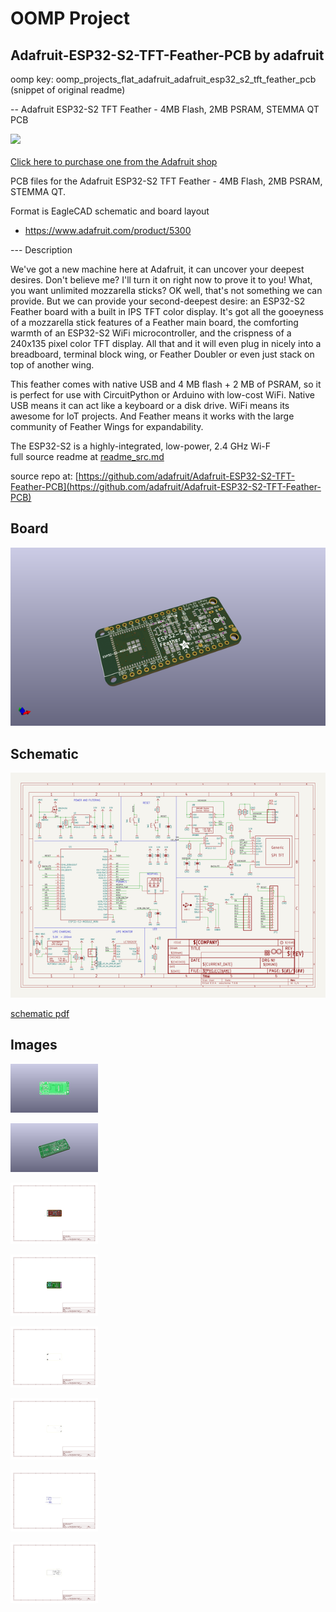 # OOMP Project  
## Adafruit-ESP32-S2-TFT-Feather-PCB  by adafruit  
  
oomp key: oomp_projects_flat_adafruit_adafruit_esp32_s2_tft_feather_pcb  
(snippet of original readme)  
  
-- Adafruit ESP32-S2 TFT Feather - 4MB Flash, 2MB PSRAM, STEMMA QT PCB  
  
<a href="http://www.adafruit.com/products/5300"><img src="assets/5300.jpg?raw=true" width="500px"><br/>  
Click here to purchase one from the Adafruit shop</a>  
  
PCB files for the Adafruit ESP32-S2 TFT Feather - 4MB Flash, 2MB PSRAM, STEMMA QT.   
  
Format is EagleCAD schematic and board layout  
* https://www.adafruit.com/product/5300  
  
--- Description  
  
We've got a new machine here at Adafruit, it can uncover your deepest desires. Don't believe me? I'll turn it on right now to prove it to you! What, you want unlimited mozzarella sticks? OK well, that's not something we can provide. But we can provide your second-deepest desire: an ESP32-S2 Feather board with a built in IPS TFT color display. It's got all the gooeyness of a mozzarella stick features of a Feather main board, the comforting warmth of an ESP32-S2 WiFi microcontroller, and the crispness of a 240x135 pixel color TFT display. All that and it will even plug in nicely into a breadboard, terminal block wing, or Feather Doubler or even just stack on top of another wing.  
  
This feather comes with native USB and 4 MB flash + 2 MB of PSRAM, so it is perfect for use with CircuitPython or Arduino with low-cost WiFi. Native USB means it can act like a keyboard or a disk drive. WiFi means its awesome for IoT projects. And Feather means it works with the large community of Feather Wings for expandability.  
  
The ESP32-S2 is a highly-integrated, low-power, 2.4 GHz Wi-F  
  full source readme at [readme_src.md](readme_src.md)  
  
source repo at: [https://github.com/adafruit/Adafruit-ESP32-S2-TFT-Feather-PCB](https://github.com/adafruit/Adafruit-ESP32-S2-TFT-Feather-PCB)  
## Board  
  
[![working_3d.png](working_3d_600.png)](working_3d.png)  
## Schematic  
  
[![working_schematic.png](working_schematic_600.png)](working_schematic.png)  
  
[schematic pdf](working_schematic.pdf)  
## Images  
  
[![working_3D_bottom.png](working_3D_bottom_140.png)](working_3D_bottom.png)  
  
[![working_3D_top.png](working_3D_top_140.png)](working_3D_top.png)  
  
[![working_assembly_page_01.png](working_assembly_page_01_140.png)](working_assembly_page_01.png)  
  
[![working_assembly_page_02.png](working_assembly_page_02_140.png)](working_assembly_page_02.png)  
  
[![working_assembly_page_03.png](working_assembly_page_03_140.png)](working_assembly_page_03.png)  
  
[![working_assembly_page_04.png](working_assembly_page_04_140.png)](working_assembly_page_04.png)  
  
[![working_assembly_page_05.png](working_assembly_page_05_140.png)](working_assembly_page_05.png)  
  
[![working_assembly_page_06.png](working_assembly_page_06_140.png)](working_assembly_page_06.png)  
